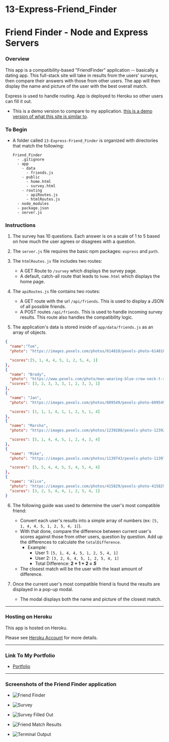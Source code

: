 # 13-Express-Friend_Finder

# Friend Finder - Node and Express Servers

### Overview

This app is a compatibility-based "FriendFinder" application -- basically a dating app. This full-stack site will take in results from the users' surveys, then compare their answers with those from other users. The app will then display the name and picture of the user with the best overall match.

Express is used to handle routing. App is deployed to Heroku so other users can fill it out.

* This is a demo version to compare to my application. [this is a demo version of what this site is similar to](https://friend-finder-fsf.herokuapp.com/). 

### To Begin
* A folder called `13-Express-Friend_Finder` is organized with directories that match the following:

  ```
  Friend_Finder
    - .gitignore
    - app
      - data
        - friends.js
      - public
        - home.html
        - survey.html
      - routing
        - apiRoutes.js
        - htmlRoutes.js
    - node_modules
    - package.json
    - server.js
  ```

### Instructions

1. The survey has 10 questions. Each answer is on a scale of 1 to 5 based on how much the user agrees or disagrees with a question.

2. The `server.js` file requires the basic npm packages: `express` and `path`.

3. The `htmlRoutes.js` file includes two routes:

   * A GET Route to `/survey` which displays the survey page.
   * A default, catch-all route that leads to `home.html` which displays the home page.

4. The `apiRoutes.js` file contains two routes:

   * A GET route with the url `/api/friends`. This is used to display a JSON of all possible friends.
   * A POST routes `/api/friends`. This is used to handle incoming survey results. This route also handles the compatibility logic.

5. The application's data is stored inside of `app/data/friends.js` as an array of objects.

```json
{
  "name":"Tom",
  "photo": "https://images.pexels.com/photos/614810/pexels-photo-614810.jpeg?auto=compress&cs=tinysrgb&dpr=2&h=750&w=1260",

  "scores":[5, 1, 4, 4, 5, 1, 2, 5, 4, 1]
},
{
  "name": "Brady",
  "photo": "https://www.pexels.com/photo/man-wearing-blue-crew-neck-t-shirt-2379005/",
  "scores": [3, 2, 3, 3, 3, 1, 2, 3, 3, 1]  
},
{  
  "name": "Jan",
  "photo": "https://images.pexels.com/photos/609549/pexels-photo-609549.jpeg?auto=compress&cs=tinysrgb&dpr=2&h=750&w=1260",

  "scores": [1, 1, 1, 4, 1, 1, 2, 5, 1, 4]
},
{
  "name": "Marsha",
  "photo": "https://images.pexels.com/photos/1239288/pexels-photo-1239288.jpeg?auto=compress&cs=tinysrgb&dpr=2&h=750&w=1260",

  "scores": [5, 1, 4, 4, 5, 1, 2, 4, 3, 4]
},
{
  "name": "Mike",
  "photo": "https://images.pexels.com/photos/1139743/pexels-photo-1139743.jpeg?auto=compress&cs=tinysrgb&dpr=2&h=750&w=1260",

  "scores": [5, 5, 4, 4, 5, 5, 4, 5, 4, 4]
},
{
  "name": "Alice",
  "photo": "https://images.pexels.com/photos/415829/pexels-photo-415829.jpeg?auto=compress&cs=tinysrgb&dpr=3&h=750&w=1260",
  "scores": [3, 2, 5, 4, 4, 1, 2, 5, 4, 1]
}
```

6. The following guide was used to determine the user's most compatible friend:

   * Convert each user's results into a simple array of numbers (ex: `[5, 1, 4, 4, 5, 1, 2, 5, 4, 1]`).
   * With that done, compare the difference between current user's scores against those from other users, question by question. Add up the differences to calculate the `totalDifference`.
     * Example:
       * User 1: `[5, 1, 4, 4, 5, 1, 2, 5, 4, 1]`
       * User 2: `[3, 2, 6, 4, 5, 1, 2, 5, 4, 1]`
       * Total Difference: **2 + 1 + 2 =** **_5_**
   * The closest match will be the user with the least amount of difference.

7. Once the current user's most compatible friend is found the results are displayed in a pop-up modal. 
   * The modal displays both the name and picture of the closest match.

- - -

### Hosting on Heroku

This app is hosted on Heroku.

Please see [Heroku Account](https://devcenter.heroku.com/articles/account-verification) for more details.

- - -

### Link To My Portfolio

* [Portfolio](https://melaniebott2691.github.io/09-portfolio-update/)

- - -

### Screenshots of the Friend Finder application

* ![Friend Finder](../data/images/friend-finder.png)

* ![Survey](../data/images/SurveyPage.png)

* ![Survey Filled Out](../data/images/CompletedSurvey.png)

* ![Friend Match Results](../data/images/newFriendModal.png)

* ![Terminal Output](../data/images/terminalOutput.png)

